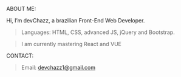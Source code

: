 ABOUT ME:

Hi, I’m devChazz, a brazilian Front-End Web Developer.

>Languages: HTML, CSS, advanced JS, jQuery and Bootstrap.

>I am currently mastering React and VUE 

CONTACT:

>Email: devchazz1@gmail.com

<!---
devchazz/devchazz is a ✨ special ✨ repository because its `README.md` (this file) appears on your GitHub profile.
You can click the Preview link to take a look at your changes.
--->
